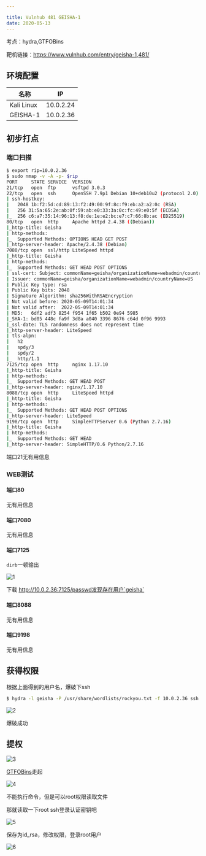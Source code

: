 ```yaml
---

title: Vulnhub 481 GEISHA-1
date: 2020-05-13
---
```


考点：hydra,GTFOBins 

靶机链接：<https://www.vulnhub.com/entry/geisha-1,481/>
<!--more-->
## 环境配置

| 名称       | IP        |
| ---------- | --------- |
| Kali Linux | 10.0.2.24 |
| GEISHA-1   | 10.0.2.36 |

## 初步打点

### 端口扫描

```bash
$ export rip=10.0.2.36   
$ sudo nmap -v -A -p- $rip
PORT     STATE SERVICE  VERSION
21/tcp   open  ftp      vsftpd 3.0.3
22/tcp   open  ssh      OpenSSH 7.9p1 Debian 10+deb10u2 (protocol 2.0)
| ssh-hostkey: 
|   2048 1b:f2:5d:cd:89:13:f2:49:00:9f:8c:f9:eb:a2:a2:0c (RSA)
|   256 31:5a:65:2e:ab:0f:59:ab:e0:33:3a:0c:fc:49:e0:5f (ECDSA)
|_  256 c6:a7:35:14:96:13:f8:de:1e:e2:bc:e7:c7:66:8b:ac (ED25519)
80/tcp   open  http     Apache httpd 2.4.38 ((Debian))
|_http-title: Geisha
| http-methods: 
|_  Supported Methods: OPTIONS HEAD GET POST
|_http-server-header: Apache/2.4.38 (Debian)
7080/tcp open  ssl/http LiteSpeed httpd
|_http-title: Geisha
| http-methods: 
|_  Supported Methods: GET HEAD POST OPTIONS
| ssl-cert: Subject: commonName=geisha/organizationName=webadmin/countryName=US
| Issuer: commonName=geisha/organizationName=webadmin/countryName=US
| Public Key type: rsa
| Public Key bits: 2048
| Signature Algorithm: sha256WithRSAEncryption
| Not valid before: 2020-05-09T14:01:34
| Not valid after:  2022-05-09T14:01:34
| MD5:   6df2 adf3 8254 f954 1f65 b502 0e94 5985
|_SHA-1: bd05 448c fa9f 3d8a a040 3396 8676 c64d 0f96 9993
|_ssl-date: TLS randomness does not represent time
|_http-server-header: LiteSpeed
| tls-alpn: 
|   h2
|   spdy/3
|   spdy/2
|_  http/1.1
7125/tcp open  http     nginx 1.17.10
|_http-title: Geisha
| http-methods: 
|_  Supported Methods: GET HEAD POST
|_http-server-header: nginx/1.17.10
8088/tcp open  http     LiteSpeed httpd
|_http-title: Geisha
| http-methods: 
|_  Supported Methods: GET HEAD POST OPTIONS
|_http-server-header: LiteSpeed
9198/tcp open  http     SimpleHTTPServer 0.6 (Python 2.7.16)
|_http-title: Geisha
| http-methods: 
|_  Supported Methods: GET HEAD
|_http-server-header: SimpleHTTP/0.6 Python/2.7.16

```

端口21无有用信息

### WEB测试

#### 端口80

无有用信息

#### 端口7080

无有用信息

#### 端口7125

`dirb`一顿输出

![1](https://www.vulnhub.cn/walkthrough/481/1.webp)

下载 http://10.0.2.36:7125/passwd发现存在用户`geisha`

#### 端口8088

无有用信息

#### 端口9198

无有用信息

## 获得权限

根据上面得到的用户名，爆破下ssh

```bash
$ hydra -l geisha -P /usr/share/wordlists/rockyou.txt -f 10.0.2.36 ssh
```

![2](https://www.vulnhub.cn/walkthrough/481/2.webp)

爆破成功




## 提权

![3](https://www.vulnhub.cn/walkthrough/481/3.webp)



[GTFOBins](https://gtfobins.github.io/gtfobins/base32/)走起

![4](https://www.vulnhub.cn/walkthrough/481/4.webp)

不能执行命令，但是可以root权限读取文件

那就读取一下root ssh登录认证密钥吧

![5](https://www.vulnhub.cn/walkthrough/481/5.webp)

保存为id_rsa，修改权限，登录root用户

![6](https://www.vulnhub.cn/walkthrough/481/6.webp)

